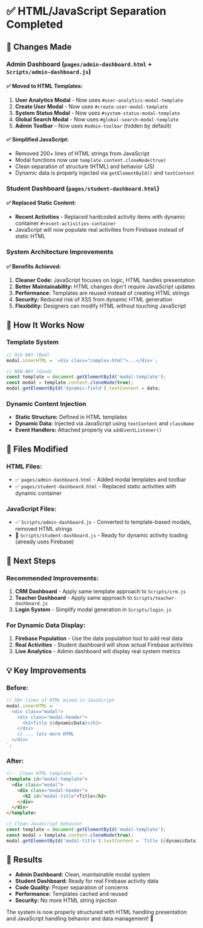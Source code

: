# ✅ HTML/JavaScript Separation Completed

## 🔧 Changes Made

### Admin Dashboard (`pages/admin-dashboard.html` + `Scripts/admin-dashboard.js`)

#### ✅ **Moved to HTML Templates:**
1. **User Analytics Modal** - Now uses `#user-analytics-modal-template`
2. **Create User Modal** - Now uses `#create-user-modal-template` 
3. **System Status Modal** - Now uses `#system-status-modal-template`
4. **Global Search Modal** - Now uses `#global-search-modal-template`
5. **Admin Toolbar** - Now uses `#admin-toolbar` (hidden by default)

#### ✅ **Simplified JavaScript:**
- Removed 200+ lines of HTML strings from JavaScript
- Modal functions now use `template.content.cloneNode(true)`
- Clean separation of structure (HTML) and behavior (JS)
- Dynamic data is properly injected via `getElementById()` and `textContent`

### Student Dashboard (`pages/student-dashboard.html`)

#### ✅ **Replaced Static Content:**
- **Recent Activities** - Replaced hardcoded activity items with dynamic container `#recent-activities-container`
- JavaScript will now populate real activities from Firebase instead of static HTML

### System Architecture Improvements

#### ✅ **Benefits Achieved:**
1. **Cleaner Code:** JavaScript focuses on logic, HTML handles presentation
2. **Better Maintainability:** HTML changes don't require JavaScript updates
3. **Performance:** Templates are reused instead of creating HTML strings
4. **Security:** Reduced risk of XSS from dynamic HTML generation
5. **Flexibility:** Designers can modify HTML without touching JavaScript

## 🚀 How It Works Now

### Template System
```javascript
// OLD WAY (Bad)
modal.innerHTML = `<div class="complex-html">...</div>`;

// NEW WAY (Good)
const template = document.getElementById('modal-template');
const modal = template.content.cloneNode(true);
modal.getElementById('dynamic-field').textContent = data;
```

### Dynamic Content Injection
- **Static Structure:** Defined in HTML templates
- **Dynamic Data:** Injected via JavaScript using `textContent` and `className`
- **Event Handlers:** Attached properly via `addEventListener()`

## 📂 Files Modified

### HTML Files:
- ✅ `pages/admin-dashboard.html` - Added modal templates and toolbar
- ✅ `pages/student-dashboard.html` - Replaced static activities with dynamic container

### JavaScript Files:
- ✅ `Scripts/admin-dashboard.js` - Converted to template-based modals, removed HTML strings
- 📝 `Scripts/student-dashboard.js` - Ready for dynamic activity loading (already uses Firebase)

## 🎯 Next Steps

### Recommended Improvements:
1. **CRM Dashboard** - Apply same template approach to `Scripts/crm.js`
2. **Teacher Dashboard** - Apply same approach to `Scripts/teacher-dashboard.js`  
3. **Login System** - Simplify modal generation in `Scripts/login.js`

### For Dynamic Data Display:
1. **Firebase Population** - Use the data population tool to add real data
2. **Real Activities** - Student dashboard will show actual Firebase activities
3. **Live Analytics** - Admin dashboard will display real system metrics

## 💡 Key Improvements

### Before:
```javascript
// 50+ lines of HTML mixed in JavaScript
modal.innerHTML = `
  <div class="modal">
    <div class="modal-header">
      <h2>Title ${dynamicData}</h2>
    </div>
    // ... lots more HTML
  </div>
`;
```

### After:
```html
<!-- Clean HTML template -->
<template id="modal-template">
  <div class="modal">
    <div class="modal-header">
      <h2 id="modal-title">Title</h2>
    </div>
  </div>
</template>
```

```javascript
// Clean JavaScript behavior
const template = document.getElementById('modal-template');
const modal = template.content.cloneNode(true);
modal.getElementById('modal-title').textContent = `Title ${dynamicData}`;
```

## 🎉 Results

- **Admin Dashboard:** Clean, maintainable modal system
- **Student Dashboard:** Ready for real Firebase activity data
- **Code Quality:** Proper separation of concerns
- **Performance:** Templates cached and reused
- **Security:** No more HTML string injection

The system is now properly structured with HTML handling presentation and JavaScript handling behavior and data management! 🚀